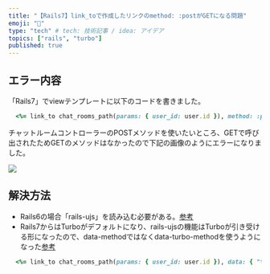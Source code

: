 ```yaml
---
title: "【Rails7】link_toで作成したリンクのmethod: :postがGETになる問題"
emoji: "🍣"
type: "tech" # tech: 技術記事 / idea: アイデア
topics: ["rails", "turbo"]
published: true
---
```


## エラー内容
「Rails7」でviewテンプレートに以下のコードを書きました。

```rb
  <%= link_to chat_rooms_path(params: { user_id: user.id }), method: :post, class: "no-underline" %>
```

チャットルームコントローラーのPOSTメソッドを使いたいところ、GETで呼び出されたためGETのメソッドはなかったので下記の画像のようにエラーになりました。

![](https://storage.googleapis.com/zenn-user-upload/8d00e64a2eff-20221130.png)

## 解決方法
- Rails6の場合「rails-ujs」を読み込む必要がある。[参考](https://blog.ezic.info/43631.html)
- Rails7からはTurboがデフォルトになり、rails-ujsの機能はTurboが引き受ける形になったので、data-methodではなくdata-turbo-methodを使うようになった[参考](https://zenn.dev/shita1112/books/cat-hotwire-turbo/viewer/turbo-drive#%E3%83%AA%E3%83%B3%E3%82%AF%E3%81%A7post%E3%83%BBput%E3%83%BBpatch%E3%83%BBdelete%E3%82%92%E4%BD%BF%E3%81%86)

```rb
  <%= link_to chat_rooms_path(params: { user_id: user.id }), data: { "turbo-method": :post }, class: "no-underline" %> 
```